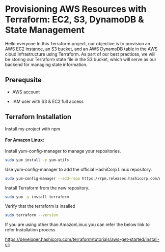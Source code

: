# Provisioning AWS Resources with Terraform: EC2, S3, DynamoDB & State Management

Hello everyone In this Terraform project, our objective is to provision an AWS EC2 instance, an S3 bucket, and an AWS DynamoDB table in the AWS cloud infrastructure using Terraform. As part of our best practices, we will be storing our Terraform state file in the S3 bucket, which will serve as our backend for managing state information.


## Prerequsite 

- AWS account

- IAM user with S3 & EC2 full access

## Terraforn Installation

Install my-project with npm

#### For Amazon Linux:

Install yum-config-manager to manage your repositories.
```bash
sudo yum install -y yum-utils
```
Use yum-config-manager to add the official HashiCorp Linux repository.
```bash
sudo yum-config-manager --add-repo https://rpm.releases.hashicorp.com/AmazonLinux/hashicorp.repo
```
Install Terraform from the new repository.
```bash
sudo yum -y install terraform
```
Verify that the terraform is insalled
```bash
sudo terraform --version
```

If you are using other than AmazonLinux you can refer the below link to refer Installation process

https://developer.hashicorp.com/terraform/tutorials/aws-get-started/install-cli
